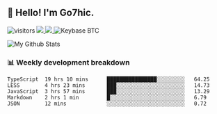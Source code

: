 ## 👋 Hello! I'm Go7hic.

 ![visitors](https://visitor-badge.glitch.me/badge?page_id=Go7hic.Go7hic)
 <a href="https://twitter.com/Go7hic">
    <img src="https://img.shields.io/badge/-@Go7hic-1ca0f1?style=flat-square&labelColor=1ca0f1&logo=twitter&logoColor=white&link=https://twitter.com/Go7hic">
   <a/>
   <a href="mailto:gtfx0209@gmail.com">
    <img src="https://img.shields.io/badge/-gtfx0209@gmail.com-c14438?style=flat-square&logo=Gmail&logoColor=white&link=mailto:gtfx0209@gmail.com">
   <a/>
    ![Keybase BTC](https://img.shields.io/keybase/btc/Go7hic)
 <!--
🔭 I’m currently working
🌱 I’m currently learning
💬 Ask me about 
📫 How to reach me: 
⚡ Fun fact: 
-->

![My Github Stats](https://github-readme-stats.vercel.app/api?username=Go7hic&show_icons=true)



### 📊 Weekly development breakdown
<!--START_SECTION:waka-->
```text
TypeScript  19 hrs 10 mins      ████████████████░░░░░░░░░   64.25 
LESS        4 hrs 23 mins       ███░░░░░░░░░░░░░░░░░░░░░░   14.73 
JavaScript  3 hrs 57 mins       ███░░░░░░░░░░░░░░░░░░░░░░   13.29 
Markdown    2 hrs 1 min         █░░░░░░░░░░░░░░░░░░░░░░░░   6.79 
JSON        12 mins             ░░░░░░░░░░░░░░░░░░░░░░░░░   0.72
```
<!--END_SECTION:waka-->

